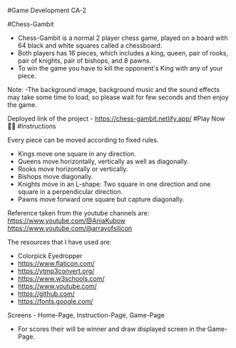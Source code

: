 #Game Development CA-2

#Chess-Gambit

- Chess-Gambit is a normal 2 player chess game, played on a board with 64 black and white squares called a chessboard.
- Both players has 16 pieces, which includes a king, queen, pair of rooks, pair of knights, pair of bishops, and 8 pawns.
- To win the game you have to kill the opponent's King with any of your piece.
  
Note:
-The background image, background music and the sound effects may take some time to load, so please wait for few seconds and then enjoy the game.

Deployed link of the project - https://chess-gambit.netlify.app/
                    #Play Now 💁‍♂️
#Instructions

Every piece can be moved according to fixed rules.
- Kings move one square in any direction.
- Queens move horizontally, vertically as well as diagonally.
- Rooks move horizontally or vertically.
- Bishops move diagonally.
- Knights move in an L-shape: Two square in one direction and one square in a perpendicular 
  direction.
- Pawns move forward one square but capture diagonally.


Reference taken from the youtube channels are: https://www.youtube.com/@AniaKubow 
https://www.youtube.com/@arrayofsilicon

The resources that I have used are:
- Colorpick Eyedropper
- https://www.flaticon.com/
- https://ytmp3convert.org/
- https://www.w3schools.com/
- https://www.youtube.com/
- https://github.com/
- https://fonts.google.com/

Screens - Home-Page, Instruction-Page, Game-Page 
- For scores their will be winner and draw displayed screen in the Game-Page.
















